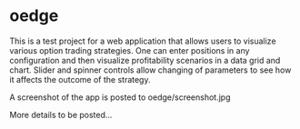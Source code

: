 oedge
=====

This is a test project for a web application that allows users to visualize various option trading strategies. One can enter positions in any configuration and then visualize profitability scenarios in a data grid and chart. Slider and spinner controls allow changing of parameters to see how it affects the outcome of the strategy.

A screenshot of the app is posted to oedge/screenshot.jpg

More details to be posted...
